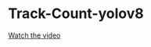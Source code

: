 # Track-Count-yolov8

[Watch the video](https://github.com/Mohitpr1314/Track-Count-yolov8/blob/main/D%26C__car.avi)

